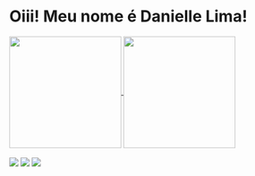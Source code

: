# Oiii! Meu nome é Danielle Lima! 

<div align="left center">
  <a href="https://github.com/mayumi1982">
  <img align="center", height="200px" src="https://github-readme-stats.vercel.app/api?username=mayumi1982&show_icons=true&theme=dracula&include_all_commits=true&count_private=true",  media="(prefers-color-scheme: light), (prefers-color-scheme: no-preference)"/>
  <img  align="center", height="200px" src="https://github-readme-stats.vercel.app/api/top-langs/?username=mayumi1982&layout=compact&langs_count=7&theme=dracula"/>
</div>
  
 <br> 
  
  <div align="left center"> 
  <a href="https://instagram.com/danicas_mayus" target="_blank"><img src="https://img.shields.io/badge/-Instagram-%23E4405F?style=for-the-badge&logo=instagram&logoColor=white" target="_blank"></a>
  <a href = "mailto:daniellemayumitaira@gmail.com"><img src="https://img.shields.io/badge/-Gmail-%23333?style=for-the-badge&logo=gmail&logoColor=white" target="_blank"></a>
  <a href="[https://www.linkedin.com/in/rafaella-ballerini-45875016a](https://www.linkedin.com/in/lima-danielle/)" target="_blank"><img src="https://img.shields.io/badge/-LinkedIn-%230077B5?style=for-the-badge&logo=linkedin&logoColor=white" target="_blank"></a>
 
</div>

